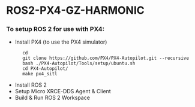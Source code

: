 # ROS2-PX4-GZ-HARMONIC

### To setup ROS 2 for use with PX4:

- Install PX4 (to use the PX4 simulator)
```
      cd
      git clone https://github.com/PX4/PX4-Autopilot.git --recursive
      bash ./PX4-Autopilot/Tools/setup/ubuntu.sh
      cd PX4-Autopilot/
      make px4_sitl
```
- Install ROS 2
- Setup Micro XRCE-DDS Agent & Client
- Build & Run ROS 2 Workspace
